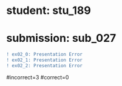 # student: stu_189
# submission: sub_027

```diff
! ex02_0: Presentation Error
! ex02_1: Presentation Error
! ex02_2: Presentation Error
```
#incorrect=3
#correct=0
